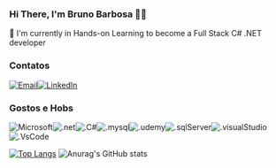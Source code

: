 ### Hi There, I'm Bruno Barbosa 👋🏾

🔭 I'm currently in Hands-on Learning to become a Full Stack C# .NET developer

### Contatos

[![Email](https://img.shields.io/badge/Gmail-D14836?style=for-the-badge&logo=gmail&logoColor=white)](mailto:brunocorreiabarbosa@gmail.com)[![LinkedIn](https://img.shields.io/badge/LinkedIn-0077B5?style=for-the-badge&logo=linkedin&logoColor=white)](https://www.linkedin.com/in/brunocorreiabarbosa/)

### Gostos e Hobs
![Microsoft](https://img.shields.io/badge/Microsoft-666666?style=for-the-badge&logo=microsoft&logoColor=white)![.net](https://img.shields.io/badge/.NET-5C2D91?style=for-the-badge&logo=.net&logoColor=white)![.C#](https://img.shields.io/badge/C%23-239120?style=for-the-badge&logo=c-sharp&logoColor=white)![.mysql](https://img.shields.io/badge/MySQL-00000F?style=for-the-badge&logo=mysql&logoColor=white)![.udemy](https://img.shields.io/badge/Udemy-EC5252?style=for-the-badge&logo=Udemy&logoColor=white)![.sqlServer](https://img.shields.io/badge/Microsoft_SQL_Server-CC2927?style=for-the-badge&logo=microsoft-sql-server&logoColor=white)![.visualStudio](https://img.shields.io/badge/Visual_Studio-5C2D91?style=for-the-badge&logo=visual%20studio&logoColor=white)![.VsCode](	https://img.shields.io/badge/Visual_Studio_Code-0078D4?style=for-the-badge&logo=visual%20studio%20code&logoColor=white)


[![Top Langs](https://github-readme-stats.vercel.app/api/top-langs/?username=brunocorreiabarbosa&theme=blue-green)](https://github.com/anuraghazra/github-readme-stats)
![Anurag's GitHub stats](https://github-readme-stats.vercel.app/api?username=brunocorreiabarbosa&show_icons=true&theme=blue-green)
